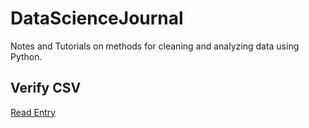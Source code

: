 # DataScienceJournal
Notes and Tutorials on methods for cleaning and analyzing data using Python.

## Verify CSV
[ Read Entry ](VerifyCSV.ipynb)
